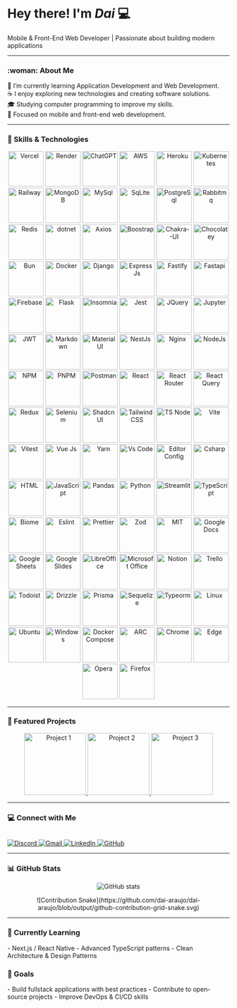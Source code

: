 <p align="center">
  <h1>Hey there! I'm <i>Dai</i> 💻</h1>
  <p>Mobile & Front-End Web Developer | Passionate about building modern applications</p>
</p>

---

<p align="center">
  <h3> :woman: About Me </h3>
  🔭 I’m currently learning Application Development and Web Development. <br>
  ☕ I enjoy exploring new technologies and creating software solutions. <br>
  🎓 Studying computer programming to improve my skills. <br>
  💼 Focused on mobile and front-end web development.
</p>

---

<p align="center">
  <h3> 🔧 Skills & Technologies </h3>
</p>

<p align="center"> 
 <img alt="Vercel" height="80" src="https://img.shields.io/badge/Vercel-000000?style=for-the-badge&logo=vercel&logoColor=white" />
 <img alt="Render" height="80" src="https://img.shields.io/badge/Render-46E3B7?style=for-the-badge&logo=render&logoColor=white" />
 <img alt="ChatGPT" height="80" src="https://img.shields.io/badge/ChatGPT-74aa9c?style=for-the-badge&logo=openai&logoColor=white" />
 <img alt="AWS" height="80" src="https://img.shields.io/badge/Amazon_Web_Services-FF9900?style=for-the-badge&logo=amazonwebservices&logoColor=white" />
 <img alt="Heroku" height="80" src="https://img.shields.io/badge/Heroku-430098?style=for-the-badge&logo=heroku&logoColor=white" />
 <img alt="Kubernetes" height="80" src="https://img.shields.io/badge/Kubernetes-3069DE?style=for-the-badge&logo=kubernetes&logoColor=white" />
 <img alt="Railway" height="80" src="https://img.shields.io/badge/Railway-131415?style=for-the-badge&logo=railway&logoColor=white" />
 <img alt="MongoDB" height="80" src="https://img.shields.io/badge/MongoDB-4EA94B?style=for-the-badge&logo=mongodb&logoColor=white" />
 <img alt="MySql" height="80" src="https://img.shields.io/badge/MySQL-005C84?style=for-the-badge&logo=mysql&logoColor=white" />
 <img alt="SqLite" height="80" src="https://img.shields.io/badge/Sqlite-003B57?style=for-the-badge&logo=sqlite&logoColor=white" />
 <img alt="PostgreSql" height="80" src="https://img.shields.io/badge/PostgreSQL-316192?style=for-the-badge&logo=postgresql&logoColor=white" />
 <img alt="Rabbitmq" height="80" src="https://img.shields.io/badge/rabbitmq-%23FF6600.svg?&style=for-the-badge&logo=rabbitmq&logoColor=white" />
 <img alt="Redis" height="80" src="https://img.shields.io/badge/redis-%23DD0031.svg?&style=for-the-badge&logo=redis&logoColor=white" />
 <img alt="dotnet" height="80" src="https://img.shields.io/badge/.NET-512BD4?style=for-the-badge&logo=dotnet&logoColor=white" />
 <img alt="Axios" height="80" src="https://img.shields.io/badge/axios-671ddf?&style=for-the-badge&logo=axios&logoColor=white" />
 <img alt="Boostrap" height="80" src="https://img.shields.io/badge/Bootstrap-563D7C?style=for-the-badge&logo=bootstrap&logoColor=white" />
 <img alt="Chakra--UI" height="80" src="https://img.shields.io/badge/Chakra--UI-319795?style=for-the-badge&logo=chakra-ui&logoColor=white" />
 <img alt="Chocolatey" height="80" src="https://img.shields.io/badge/Chocolatey-80B5E3?style=for-the-badge&logo=chocolatey&logoColor=fff" />
 <img alt="Bun" height="80" src="https://img.shields.io/badge/bun-282a36?style=for-the-badge&logo=bun&logoColor=fbf0df" />
 <img alt="Docker" height="80" src="https://img.shields.io/badge/Docker-2CA5E0?style=for-the-badge&logo=docker&logoColor=white" />
 <img alt="Django" height="80" src="https://img.shields.io/badge/Django-092E20?style=for-the-badge&logo=django&logoColor=green" />
 <img alt="Express Js" height="80" src="https://img.shields.io/badge/Express%20js-000000?style=for-the-badge&logo=express&logoColor=white" />
 <img alt="Fastify" height="80" src="https://img.shields.io/badge/fastify-202020?style=for-the-badge&logo=fastify&logoColor=white" />
 <img alt="Fastapi" height="80" src="https://img.shields.io/badge/fastapi-109989?style=for-the-badge&logo=FASTAPI&logoColor=white" />
 <img alt="Firebase" height="80" src="https://img.shields.io/badge/firebase-ffca28?style=for-the-badge&logo=firebase&logoColor=black" />
 <img alt="Flask" height="80" src="https://img.shields.io/badge/Flask-000000?style=for-the-badge&logo=flask&logoColor=white" />
 <img alt="Insomnia" height="80" src="https://img.shields.io/badge/Insomnia-5849be?style=for-the-badge&logo=Insomnia&logoColor=white" />
 <img alt="Jest" height="80" src="https://img.shields.io/badge/Jest-C21325?style=for-the-badge&logo=jest&logoColor=white" />
 <img alt="JQuery" height="80" src="https://img.shields.io/badge/jQuery-0769AD?style=for-the-badge&logo=jquery&logoColor=white" />
 <img alt="Jupyter" height="80" src="https://img.shields.io/badge/Jupyter-F37626.svg?&style=for-the-badge&logo=Jupyter&logoColor=white" />
 <img alt="JWT" height="80" src="https://img.shields.io/badge/JWT-000000?style=for-the-badge&logo=JSON%20web%20tokens&logoColor=white" />
 <img alt="Markdown" height="80" src="https://img.shields.io/badge/Markdown-000000?style=for-the-badge&logo=markdown&logoColor=white" />
 <img alt="Material UI" height="80" src="https://img.shields.io/badge/Material%20UI-007FFF?style=for-the-badge&logo=mui&logoColor=white" />
 <img alt="NestJs" height="80" src="https://img.shields.io/badge/nestjs-E0234E?style=for-the-badge&logo=nestjs&logoColor=white" />
 <img alt="Nginx" height="80" src="https://img.shields.io/badge/Nginx-009639?style=for-the-badge&logo=nginx&logoColor=white" />
 <img alt="NodeJs" height="80" src="https://img.shields.io/badge/Node%20js-339933?style=for-the-badge&logo=nodedotjs&logoColor=white" />
 <img alt="NPM" height="80" src="https://img.shields.io/badge/npm-CB3837?style=for-the-badge&logo=npm&logoColor=white" />
 <img alt="PNPM" height="80" src="https://img.shields.io/badge/pnpm-yellow?style=for-the-badge&logo=pnpm&logoColor=white" />
 <img alt="Postman" height="80" src="https://img.shields.io/badge/Postman-FF6C37?style=for-the-badge&logo=Postman&logoColor=white" />
 <img alt="React" height="80" src="https://img.shields.io/badge/React-20232A?style=for-the-badge&logo=react&logoColor=61DAFB" />
 <img alt="React Router" height="80" src="https://img.shields.io/badge/React_Router-CA4245?style=for-the-badge&logo=react-router&logoColor=white" />
 <img alt="React Query" height="80" src="https://img.shields.io/badge/React_Query-FF4154?style=for-the-badge&logo=ReactQuery&logoColor=white" />
 <img alt="Redux" height="80" src="https://img.shields.io/badge/Redux-593D88?style=for-the-badge&logo=redux&logoColor=white" />
 <img alt="Selenium" height="80" src="https://img.shields.io/badge/Selenium-43B02A?style=for-the-badge&logo=Selenium&logoColor=white" />
 <img alt="Shadcn UI" height="80" src="https://img.shields.io/badge/shadcn%2Fui-000000?style=for-the-badge&logo=shadcnui&logoColor=white" />
 <img alt="Tailwind CSS" height="80" src="https://img.shields.io/badge/Tailwind_CSS-38B2AC?style=for-the-badge&logo=tailwind-css&logoColor=white" />
 <img alt="TS Node" height="80" src="https://img.shields.io/badge/ts--node-3178C6?style=for-the-badge&logo=ts-node&logoColor=white" />
 <img alt="Vite" height="80" src="https://img.shields.io/badge/Vite-B73BFE?style=for-the-badge&logo=vite&logoColor=FFD62E" />
 <img alt="Vitest" height="80" src="https://img.shields.io/badge/Vitest-%236E9F18?style=for-the-badge&logo=Vitest&logoColor=%23fcd703" />
 <img alt="Vue Js" height="80" src="https://img.shields.io/badge/Vue%20js-35495E?style=for-the-badge&logo=vuedotjs&logoColor=4FC08D" />
 <img alt="Yarn" height="80" src="https://img.shields.io/badge/Yarn-2C8EBB?style=for-the-badge&logo=yarn&logoColor=white" />
 <img alt="Vs Code" height="80" src="https://img.shields.io/badge/VSCode-0078D4?style=for-the-badge&logo=visual%20studio%20code&logoColor=white" />
 <img alt="Editor Config" height="80" src="https://img.shields.io/badge/Editor%20Config-E0EFEF?style=for-the-badge&logo=editorconfig&logoColor=000" />
 <img alt="Csharp" height="80" src="https://img.shields.io/badge/C%23-239120?style=for-the-badge&logo=csharp&logoColor=white" />
 <img alt="HTML" height="80" src="https://img.shields.io/badge/HTML5-E34F26?style=for-the-badge&logo=html5&logoColor=white" />
 <img alt="JavaScript" height="80" src="https://img.shields.io/badge/JavaScript-323330?style=for-the-badge&logo=javascript&logoColor=F7DF1E" />
 <img alt="Pandas" height="80" src="https://img.shields.io/badge/Pandas-2C2D72?style=for-the-badge&logo=pandas&logoColor=white" />
 <img alt="Python" height="80" src="https://img.shields.io/badge/Python-FFD43B?style=for-the-badge&logo=python&logoColor=blue" />
 <img alt="Streamlit" height="80" src="https://img.shields.io/badge/Streamlit-FF4B4B?style=for-the-badge&logo=Streamlit&logoColor=white" />
 <img alt="TypeScript" height="80" src="https://img.shields.io/badge/TypeScript-007ACC?style=for-the-badge&logo=typescript&logoColor=white" />
 <img alt="Biome" height="80" src="https://img.shields.io/badge/biome-60a5fa?style=for-the-badge&logo=biome&logoColor=white" />
 <img alt="Eslint" height="80" src="https://img.shields.io/badge/eslint-3A33D1?style=for-the-badge&logo=eslint&logoColor=white" />
 <img alt="Prettier" height="80" src="https://img.shields.io/badge/prettier-1A2C34?style=for-the-badge&logo=prettier&logoColor=F7BA3E" />
 <img alt="Zod" height="80" src="https://img.shields.io/badge/Zod-000000?style=for-the-badge&logo=zod&logoColor=3068B7" />
 <img alt="MIT" height="80" src="https://img.shields.io/badge/MIT-green?style=for-the-badge" />
 <img alt="Google Docs" height="80" src="https://img.shields.io/badge/Google%20Docs-4285F4?style=for-the-badge&logo=google-docs&logoColor=white" />
 <img alt="Google Sheets" height="80" src="https://img.shields.io/badge/Google%20Sheets-34A853?style=for-the-badge&logo=google-sheets&logoColor=white" />
 <img alt="Google Slides" height="80" src="https://img.shields.io/badge/Google%20Slides-FBBC04?style=for-the-badge&logo=google-slides&logoColor=black" />
 <img alt="LibreOffice" height="80" src="https://img.shields.io/badge/LibreOffice-18A303?style=for-the-badge&logo=LibreOffice&logoColor=white" />
 <img alt="Microsoft Office" height="80" src="https://img.shields.io/badge/Microsoft_Office-D83B01?style=for-the-badge&logo=microsoft-office&logoColor=white" />
 <img alt="Notion" height="80" src="https://img.shields.io/badge/Notion-000000?style=for-the-badge&logo=notion&logoColor=white" />
 <img alt="Trello" height="80" src="https://img.shields.io/badge/Trello-0052CC?style=for-the-badge&logo=trello&logoColor=white" />
 <img alt="Todoist" height="80" src="https://img.shields.io/badge/Todoist-E44332?style=for-the-badge&logo=todoist&logoColor=white" />
 <img alt="Drizzle" height="80" src="https://img.shields.io/badge/drizzle-C5F74F?style=for-the-badge&logo=drizzle&logoColor=black" />
 <img alt="Prisma" height="80" src="https://img.shields.io/badge/Prisma-3982CE?style=for-the-badge&logo=Prisma&logoColor=white" />
 <img alt="Sequelize" height="80" src="https://img.shields.io/badge/Sequelize-52B0E7?style=for-the-badge&logo=Sequelize&logoColor=white" />
 <img alt="Typeorm" height="80" src="https://img.shields.io/badge/typeorm-FE0803?style=for-the-badge&logo=typeorm&logoColor=white" />
 <img alt="Linux" height="80" src="https://img.shields.io/badge/Linux-FCC624?style=for-the-badge&logo=linux&logoColor=black" />
 <img alt="Ubuntu" height="80" src="https://img.shields.io/badge/Ubuntu-E95420?style=for-the-badge&logo=ubuntu&logoColor=white" />
 <img alt="Windows" height="80" src="https://img.shields.io/badge/Windows-0078D6?style=for-the-badge&logo=windows&logoColor=white" />
 <img alt="Docker Compose" height="80" src="https://img.shields.io/badge/Docker%20Compose-2496ED?style=for-the-badge&logo=docker&logoColor=white" />
 <img alt="ARC" height="80" src="https://img.shields.io/badge/Arc-1638FB?style=for-the-badge&logo=Arc&logoColor=white " />
 <img alt="Chrome" height="80" src="https://img.shields.io/badge/Google_chrome-4285F4?style=for-the-badge&logo=Google-chrome&logoColor=white" />
 <img alt="Edge" height="80" src="https://img.shields.io/badge/Microsoft_Edge-0078D7?style=for-the-badge&logo=Microsoft-edge&logoColor=white" />
 <img alt="Opera" height="80" src="https://img.shields.io/badge/Opera-FF1B2D?style=for-the-badge&logo=Opera&logoColor=white" />
 <img alt="Firefox" height="80" src="https://img.shields.io/badge/Firefox_Browser-FF7139?style=for-the-badge&logo=Firefox-Browser&logoColor=white" />

</p>

---

<p align="center">
  <h3> 🚀 Featured Projects </h3>
</p>

<p align="center">
  <a href="https://github.com/dai-araujo/project-1" target="_blank">
    <img alt="Project 1" height="140" src="https://via.placeholder.com/200x120/0d6efd/ffffff?text=Project+1">
  </a>
  <a href="https://github.com/dai-araujo/project-2" target="_blank">
    <img alt="Project 2" height="140" src="https://via.placeholder.com/200x120/6f42c1/ffffff?text=Project+2">
  </a>
  <a href="https://github.com/dai-araujo/project-3" target="_blank">
    <img alt="Project 3" height="140" src="https://via.placeholder.com/200x120/fb6340/ffffff?text=Project+3">
  </a>
</p>

---

<p align="center">
  <h3> 💻 Connect with Me </h3>
  <br>
  <a href="https://discord.gg/daianapaula#8842" target="_blank">
    <img src="https://img.shields.io/badge/Discord-7289DA?style=for-the-badge&logo=discord&logoColor=white" alt="Discord">
  </a>
  <a href="mailto:daianaadepaula1@gmail.com">
    <img src="https://img.shields.io/badge/-Gmail-%23333?style=for-the-badge&logo=gmail&logoColor=white" alt="Gmail">
  </a>
  <a href="https://www.linkedin.com/in/daiana-de-paula-06aa88224/" target="_blank">
    <img src="https://img.shields.io/badge/-LinkedIn-%230077B5?style=for-the-badge&logo=linkedin&logoColor=white" alt="LinkedIn">
  </a>
  <a href="https://github.com/dai-araujo" target="_blank">
    <img src="https://img.shields.io/badge/-GitHub-%23000000?style=for-the-badge&logo=github&logoColor=white" alt="GitHub">
  </a>
</p>

---

<p align="center">
  <h3> 📊 GitHub Stats </h3>
</p>

<p align="center">
  <img src="https://github-readme-stats.vercel.app/api?username=dai-araujo&show_icons=true&theme=radical" alt="GitHub stats">
</p>

<p align="center">
  ![Contribution Snake](https://github.com/dai-araujo/dai-araujo/blob/output/github-contribution-grid-snake.svg)
</p>

---

<p align="center">
  <h3> 🌱 Currently Learning </h3>
  - Next.js / React Native  
  - Advanced TypeScript patterns  
  - Clean Architecture & Design Patterns  
</p>

<p align="center">
  <h3> 🎯 Goals </h3>
  - Build fullstack applications with best practices  
  - Contribute to open-source projects  
  - Improve DevOps & CI/CD skills  
</p>
